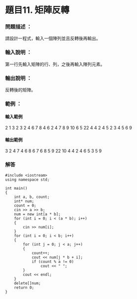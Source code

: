 # 題目11. 矩陣反轉

### 問題描述 ：

請設計一程式，輸入一個陣列並且反轉後再輸出。

 

### 輸入說明 ：

第一行先輸入矩陣的行、列，之後再輸入陣列元素。

 

### 輸出說明 ：

反轉後的矩陣。

 

### 範例 ：

 

#### 輸入範例
2 1
3
2
3 2
4 6
7 8
4 6
2 4
7 8 9 10
6 5 22 4
4 2
4 5
2 3
4 5
6 9

#### 輸出範例
3 2
4 7 4
6 8 6
7 6
8 5
9 22
10 4
4 2 4 6
5 3 5 9
 
### 解答
```
#include <iostream>
using namespace std;

int main()
{
    int a, b, count;
    int* num;
    count = 0;
    cin >> a >> b;
    num = new int[a * b];
    for (int i = 0; i < (a * b); i++)
    {
        cin >> num[i];
    }
    for (int i = 0; i < b; i++)
    {
        for (int j = 0; j < a; j++)
        {
            count++;
            cout << num[j * b + i];
            if (count % a != 0)
                cout << " ";
        }
        cout << endl;
    }
    delete[]num;
    return 0;
}

```

